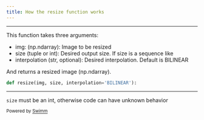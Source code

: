 ```yaml
---
title: How the resize function works
---
```

<SwmSnippet path="/transformations.py" line="4">

---

This function takes three arguments:

- img: (np.ndarray): Image to be resized
- size (tuple or int): Desired output size. If size is a sequence like
- interpolation (str, optional): Desired interpolation. Default is BILINEAR

And returns a resized image (np.ndarray).

```python
def resize(img, size, interpolation='BILINEAR'):
```

---

</SwmSnippet>

<SwmToken path="/transformations.py" pos="4:7:7" line-data="def resize(img, size, interpolation=&#39;BILINEAR&#39;):">`size`</SwmToken> must be an int, otherwise code can have unknown behavior

<SwmMeta version="3.0.0" repo-id="Z2l0aHViJTNBJTNBZ2FuX2RhdGF3b3JrJTNBJTNBQmlsYWwtWW91c2Fm" repo-name="gan_datawork"><sup>Powered by [Swimm](https://app.swimm.io/)</sup></SwmMeta>
